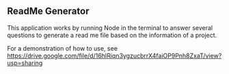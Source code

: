 
## ReadMe Generator

This application works by running Node in the terminal to answer several questions to generate a read me file based on the information of a project.

For a demonstration of how to use, see https://drive.google.com/file/d/16hIRiqn3ygzucbrrX4faiOP9Pnh8ZxaT/view?usp=sharing
